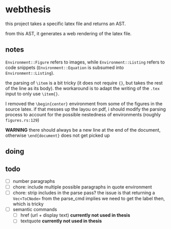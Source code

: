 # webthesis

this project takes a specific latex file and returns an AST.

from this AST, it generates a web rendering of the latex file.

## notes

`Environment::Figure` refers to images, while `Environment::Listing` refers to code snippets (`Environment::Equation` is subsumed into `Environment::Listing`).

the parsing of `\item` is a bit tricky (it does not require `{}`, but takes the rest of the line as its body). the workaround is to adapt the writing of the `.tex` input to only use `\item{}`.

I removed the `\begin{center}` environment from some of the figures in the source latex. if that messes up the layou on pdf, i should modify the parsing process to account for the possible nestedness of environments (roughly `figures.rs:129`)

__WARNING__ there should always be a new line at the end of the document, otherwise `\end{document}` does not get picked up

## doing

## todo

- [ ] number paragraphs
- [ ] chore: include multiple possible paragraphs in quote environment
- [ ] chore: strip includes in the parse pass? the issue is that returning a `Vec<ToCNode>` from the parse_cmd implies we need to get the label then, which is tricky
- [ ] semantic commands
  - [ ] href (url + display text) __currently not used in thesis__
  - [ ] textquote __currently not used in thesis__
